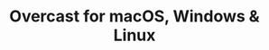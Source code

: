 ---
name: Overcast
url: 'https://overcast.fm'
category: News
title: 'Overcast for macOS, Windows & Linux'
key: overcast

---